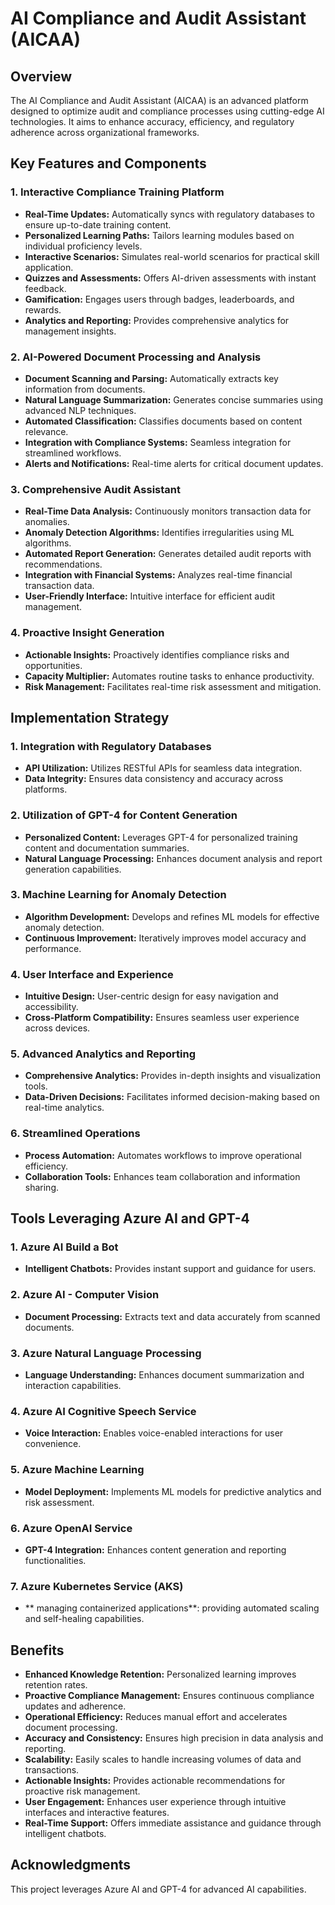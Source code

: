 # AI Compliance and Audit Assistant (AICAA)

## Overview
The AI Compliance and Audit Assistant (AICAA) is an advanced platform designed to optimize audit and compliance processes using cutting-edge AI technologies. It aims to enhance accuracy, efficiency, and regulatory adherence across organizational frameworks.

## Key Features and Components

### 1. Interactive Compliance Training Platform
- **Real-Time Updates:** Automatically syncs with regulatory databases to ensure up-to-date training content.
- **Personalized Learning Paths:** Tailors learning modules based on individual proficiency levels.
- **Interactive Scenarios:** Simulates real-world scenarios for practical skill application.
- **Quizzes and Assessments:** Offers AI-driven assessments with instant feedback.
- **Gamification:** Engages users through badges, leaderboards, and rewards.
- **Analytics and Reporting:** Provides comprehensive analytics for management insights.

### 2. AI-Powered Document Processing and Analysis
- **Document Scanning and Parsing:** Automatically extracts key information from documents.
- **Natural Language Summarization:** Generates concise summaries using advanced NLP techniques.
- **Automated Classification:** Classifies documents based on content relevance.
- **Integration with Compliance Systems:** Seamless integration for streamlined workflows.
- **Alerts and Notifications:** Real-time alerts for critical document updates.

### 3. Comprehensive Audit Assistant
- **Real-Time Data Analysis:** Continuously monitors transaction data for anomalies.
- **Anomaly Detection Algorithms:** Identifies irregularities using ML algorithms.
- **Automated Report Generation:** Generates detailed audit reports with recommendations.
- **Integration with Financial Systems:** Analyzes real-time financial transaction data.
- **User-Friendly Interface:** Intuitive interface for efficient audit management.

### 4. Proactive Insight Generation
- **Actionable Insights:** Proactively identifies compliance risks and opportunities.
- **Capacity Multiplier:** Automates routine tasks to enhance productivity.
- **Risk Management:** Facilitates real-time risk assessment and mitigation.

## Implementation Strategy

### 1. Integration with Regulatory Databases
- **API Utilization:** Utilizes RESTful APIs for seamless data integration.
- **Data Integrity:** Ensures data consistency and accuracy across platforms.

### 2. Utilization of GPT-4 for Content Generation
- **Personalized Content:** Leverages GPT-4 for personalized training content and documentation summaries.
- **Natural Language Processing:** Enhances document analysis and report generation capabilities.

### 3. Machine Learning for Anomaly Detection
- **Algorithm Development:** Develops and refines ML models for effective anomaly detection.
- **Continuous Improvement:** Iteratively improves model accuracy and performance.

### 4. User Interface and Experience
- **Intuitive Design:** User-centric design for easy navigation and accessibility.
- **Cross-Platform Compatibility:** Ensures seamless user experience across devices.

### 5. Advanced Analytics and Reporting
- **Comprehensive Analytics:** Provides in-depth insights and visualization tools.
- **Data-Driven Decisions:** Facilitates informed decision-making based on real-time analytics.

### 6. Streamlined Operations
- **Process Automation:** Automates workflows to improve operational efficiency.
- **Collaboration Tools:** Enhances team collaboration and information sharing.

## Tools Leveraging Azure AI and GPT-4

### 1. Azure AI Build a Bot
- **Intelligent Chatbots:** Provides instant support and guidance for users.

### 2. Azure AI - Computer Vision
- **Document Processing:** Extracts text and data accurately from scanned documents.

### 3. Azure Natural Language Processing
- **Language Understanding:** Enhances document summarization and interaction capabilities.

### 4. Azure AI Cognitive Speech Service
- **Voice Interaction:** Enables voice-enabled interactions for user convenience.

### 5. Azure Machine Learning
- **Model Deployment:** Implements ML models for predictive analytics and risk assessment.

### 6. Azure OpenAI Service
- **GPT-4 Integration:** Enhances content generation and reporting functionalities.

### 7. Azure Kubernetes Service (AKS)
- ** managing containerized applications**: providing automated scaling and self-healing capabilities. 

## Benefits

- **Enhanced Knowledge Retention:** Personalized learning improves retention rates.
- **Proactive Compliance Management:** Ensures continuous compliance updates and adherence.
- **Operational Efficiency:** Reduces manual effort and accelerates document processing.
- **Accuracy and Consistency:** Ensures high precision in data analysis and reporting.
- **Scalability:** Easily scales to handle increasing volumes of data and transactions.
- **Actionable Insights:** Provides actionable recommendations for proactive risk management.
- **User Engagement:** Enhances user experience through intuitive interfaces and interactive features.
- **Real-Time Support:** Offers immediate assistance and guidance through intelligent chatbots.


## Acknowledgments
This project leverages Azure AI and GPT-4 for advanced AI capabilities.
